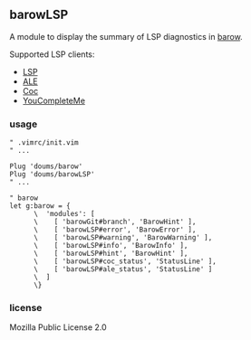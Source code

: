 ## barowLSP

A module to display the summary of LSP diagnostics in [barow](https://github.com/doums/barow).

Supported LSP clients:
- [LSP](https://neovim.io/doc/user/lsp.html)
- [ALE](https://github.com/dense-analysis/ale)
- [Coc](https://github.com/neoclide/coc.nvim)
- [YouCompleteMe](https://github.com/ycm-core/YouCompleteMe)

### usage

```
" .vimrc/init.vim
" ...

Plug 'doums/barow'
Plug 'doums/barowLSP'
" ...

" barow
let g:barow = {
      \  'modules': [
      \    [ 'barowGit#branch', 'BarowHint' ],
      \    [ 'barowLSP#error', 'BarowError' ],
      \    [ 'barowLSP#warning', 'BarowWarning' ],
      \    [ 'barowLSP#info', 'BarowInfo' ],
      \    [ 'barowLSP#hint', 'BarowHint' ],
      \    [ 'barowLSP#coc_status', 'StatusLine' ],
      \    [ 'barowLSP#ale_status', 'StatusLine' ]
      \  ]
      \}
```

### license
Mozilla Public License 2.0
